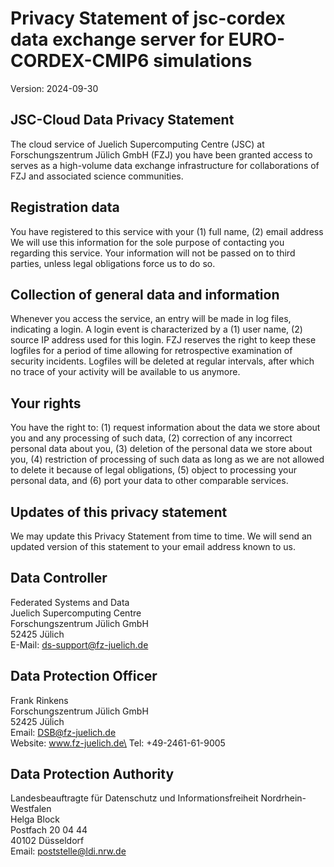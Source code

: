 ﻿# Privacy Statement of jsc-cordex data exchange server for EURO-CORDEX-CMIP6 simulations

Version: 2024-09-30

## JSC-Cloud Data Privacy Statement

The cloud service of Juelich Supercomputing Centre (JSC) at Forschungszentrum
Jülich GmbH (FZJ) you have been granted access to serves as a high-volume data 
exchange infrastructure for collaborations of FZJ and associated science 
communities.

## Registration data

You have registered to this service with your (1) full name, (2) email address
We will use this information for the sole purpose of contacting you regarding 
this service. Your information will not be passed on to third parties, unless 
legal obligations force us to do so.

## Collection of general data and information

Whenever you access the service, an entry will be made in log files, indicating a
login. A login event is characterized by a (1) user name, (2) source IP address
used for this login. FZJ reserves the right to keep these logfiles for a period 
of time allowing for retrospective examination of security incidents. Logfiles 
will be deleted at regular intervals, after which no trace of your activity will
be available to us anymore.

## Your rights

You have the right to: (1) request information about the data we store about you
and any processing of such data, (2) correction of any incorrect personal data
about you, (3) deletion of the personal data we store about you, (4) restriction
of processing of such data as long as we are not allowed to delete it because of
legal obligations, (5) object to processing your personal data, and (6) port
your data to other comparable services.

## Updates of this privacy statement

We may update this Privacy Statement from time to time. We will send an updated
version of this statement to your email address known to us.

## Data Controller

Federated Systems and Data\
Juelich Supercomputing Centre\
Forschungszentrum Jülich GmbH\
52425 Jülich\
E-Mail: ds-support@fz-juelich.de

## Data Protection Officer

Frank Rinkens\
Forschungszentrum Jülich GmbH\
52425 Jüĺich\
Email: DSB@fz-juelich.de\
Website: www.fz-juelich.de\
Tel: +49-2461-61-9005

## Data Protection Authority

Landesbeauftragte für Datenschutz und Informationsfreiheit Nordrhein-Westfalen\
Helga Block\
Postfach 20 04 44\
40102 Düsseldorf\
Email: poststelle@ldi.nrw.de 
